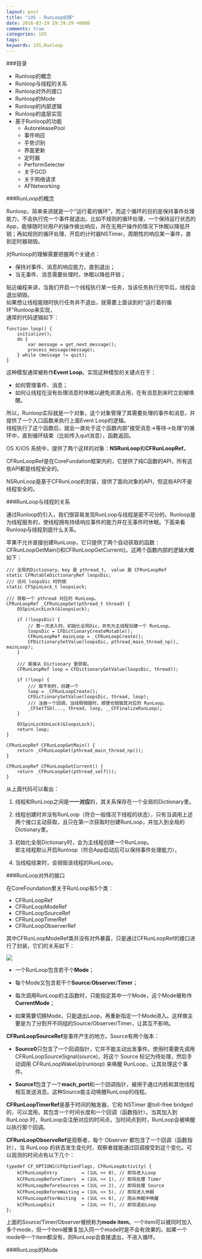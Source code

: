 ```yaml
---
layout: post
title: "iOS - RunLoop初探"
date: 2016-03-29 19:39:29 +0800
comments: true
categories: iOS
tags: 
keywords: iOS,Runloop
---
```


###目录   

- Runloop的概念
- Runloop与线程的关系
- Runloop对外的接口
- Runloop的Mode
- Runloop的内部逻辑
- Runloop的底层实现
- 基于Runloop的功能
	- AutoreleasePool
	- 事件响应
	- 手势识别
	- 界面更新
	- 定时器
	- PerformSelecter
	- 关于GCD
	- 关于网络请求
	- AFNetworking

###RunLoop的概念

Runloop，简单来讲就是一个“运行着的循环”，而这个循环的目的是保持事件处理能力，不会执行完一个事件就退出。比如不规则的循环处理，一个保持运行状态的App，能够随时对用户的操作做出响应，并在无用户操作的情况下休眠以降低开销；再如规则的循环处理，开启的计时器NSTimer，周期性的响应某一事件，直到定时器销毁。   

对Runloop的理解需要把握两个关键点：   
- 保持对事件、消息的响应能力，直到退出；  
- 当无事件、消息需要处理时，休眠以降低开销；

贴近编程来讲，当我们开启一个线程执行某一任务，当该任务执行完毕后，线程会退出销毁。  
如果想让线程能随时执行任务并不退出，就需要上面谈到的“运行着的循环”Runloop来实现，  
通常的代码逻辑如下：  

	function loop() {
    	initialize();
    	do {
        	var message = get_next_message();
        	process_message(message);
    	} while (message != quit);
	}

这种模型通常被称作**Event Loop**。实现这种模型的关键点在于：  
- 如何管理事件、消息；  
- 如何让线程在没有处理消息时休眠以避免资源占用，在有消息到来时立刻被唤醒。

所以，Runloop实际就是一个对象，这个对象管理了其需要处理的事件和消息，并提供了一个入口函数来执行上面Event Loop的逻辑。  
线程执行了这个函数后，就会一直处于这个函数内部“接受消息->等待->处理”的循环中，直到循环结束（比如传入quit消息），函数返回。

OS X/iOS 系统中，提供了两个这样的对象：**NSRunLoop**和**CFRunLoopRef**。  

CFRunLoopRef是在CoreFundation框架内的，它提供了纯C函数的API，所有这些API都是线程安全的。  

NSRunLoop是基于CFRunLoop的封装，提供了面向对象的API，但这些API不是线程安全的。   

###RunLoop与线程的关系

通过Runloop的引入，我们很容易发现RunLoop与线程是密不可分的，Runloop是为线程服务的，使线程拥有持续响应事件的能力并在无事件时休眠。下面来看Runloop与线程到底什么关系。  

苹果不允许直接创建RunLoop，它只提供了两个自动获取的函数：CFRunLoopGetMain()和CFRunLoopGetCurrent()。这两个函数内部的逻辑大概如下：  

	/// 全局的Dictionary，key 是 pthread_t， value 是 CFRunLoopRef
	static CFMutableDictionaryRef loopsDic;
	/// 访问 loopsDic 时的锁
	static CFSpinLock_t loopsLock;
  
	/// 获取一个 pthread 对应的 RunLoop。
	CFRunLoopRef _CFRunLoopGet(pthread_t thread) {
    	OSSpinLockLock(&loopsLock);
     
    	if (!loopsDic) {
        	// 第一次进入时，初始化全局Dic，并先为主线程创建一个 RunLoop。
        	loopsDic = CFDictionaryCreateMutable();
        	CFRunLoopRef mainLoop = _CFRunLoopCreate();
        	CFDictionarySetValue(loopsDic, pthread_main_thread_np(), mainLoop);
    	}
     
    	/// 直接从 Dictionary 里获取。
    	CFRunLoopRef loop = CFDictionaryGetValue(loopsDic, thread));
     
    	if (!loop) {
        	/// 取不到时，创建一个
        	loop = _CFRunLoopCreate();
        	CFDictionarySetValue(loopsDic, thread, loop);
        	/// 注册一个回调，当线程销毁时，顺便也销毁其对应的 RunLoop。
        	_CFSetTSD(..., thread, loop, __CFFinalizeRunLoop);
    	}
     
    	OSSpinLockUnLock(&loopsLock);
    	return loop;
	}
  
	CFRunLoopRef CFRunLoopGetMain() {
    	return _CFRunLoopGet(pthread_main_thread_np());
	}
  
	CFRunLoopRef CFRunLoopGetCurrent() {
    	return _CFRunLoopGet(pthread_self());
	}

从上面代码可以看出：

1. 线程和RunLoop之间是**一一对应**的，其关系保存在一个全局的Dictionary里。  

2. 线程创建时并没有RunLoop（符合一般情况下线程的状态），只有当调用上述两个接口主动获取，且只在第一次获取时创建RunLoop，并加入到全局的Dictionary里。

3. 初始化全局Dictionary时，会为主线程创建一个RunLoop。  
即主线程默认开启Runloop（符合App启动后可以保持事件处理能力）。

4. 当线程结束时，会销毁该线程的RunLoop。

###RunLoop对外的接口

在CoreFoundation里关于RunLoop有5个类：  
 
+ CFRunLoopRef  
+ CFRunLoopModeRef  
+ CFRunLoopSourceRef  
+ CFRunLoopTimerRef  
+ CFRunLoopObserverRef  

其中CFRunLoopModeRef类并没有对外暴露，只是通过CFRunLoopRef的接口进行了封装，它们的关系如下：   

![](http://cc.cocimg.com/api/uploads/20150528/1432798883604537.png)

- 一个RunLoop包含若干个**Mode**；  

- 每个Mode又包含若干个**Source**/**Observer**/**Timer**；

- 每次调用RunLoop的主函数时，只能指定其中一个Mode，这个Mode被称作**CurrentMode**；

- 如果需要切换Mode，只能退出Loop，再重新指定一个Mode进入。这样做主要是为了分割开不同组的Source/Observer/Timer，让其互不影响。


**CFRunLoopSourceRef**是事件产生的地方。Source有两个版本：  

+ **Source0**只包含了一个回调指针，它并不能主动出发事件。使用时需要先调用CFRunLoopSourceSignal(source)，将这个 Source 标记为待处理，然后手动调用 CFRunLoopWakeUp(runloop) 来唤醒 RunLoop，让其处理这个事件。

+ **Source1**包含了一个**mach_port**和一个回调指针，被用于通过内核和其他线程相互发送消息。这种Source能主动唤醒RunLoop的线程。  

**CFRunLoopTimerRef**是基于时间的触发器，它和 NSTimer 是toll-free bridged 的，可以混用。其包含一个时间长度和一个回调（函数指针）。当其加入到 RunLoop 时，RunLoop会注册对应的时间点，当时间点到时，RunLoop会被唤醒以执行那个回调。  

**CFRunLoopObserveRef**是观察者，每个 Observer 都包含了一个回调（函数指针），当 RunLoop 的状态发生变化时，观察者就能通过回调接受到这个变化。可以观测的时间点有以下几个：  

	typedef CF_OPTIONS(CFOptionFlags, CFRunLoopActivity) {
		kCFRunLoopEntry         = (1UL << 0), // 即将进入Loop
		kCFRunLoopBeforeTimers  = (1UL << 1), // 即将处理 Timer
		kCFRunLoopBeforeSources = (1UL << 2), // 即将处理 Source
		kCFRunLoopBeforeWaiting = (1UL << 5), // 即将进入休眠
		kCFRunLoopAfterWaiting  = (1UL << 6), // 刚从休眠中唤醒
		kCFRunLoopExit          = (1UL << 7), // 即将退出Loop
	};

上面的Source/Timer/Observer被统称为**mode item**。一个item可以被同时加入多个mode，但一个item被重复加入同一个mode时是不会有效果的。如果一个mode中一个item都没有，则RunLoop会直接退出，不进入循环。

###RunLoop的Mode

